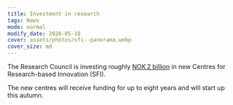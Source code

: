 ```yaml
---
title: Investment in research
tags: News
mode: normal
modify_date: 2020-05-18
cover: assets/photos/sfi--panorama.webp
cover_size: md
---
```

The Research Council is investing roughly 
[NOK 2 billion](https://www.forskningsradet.no/en/news/2020/22-new-centres-for-research-based-innovation-sfi/) in new Centres for Research-based Innovation (SFI). 

The new centres will receive funding for up to eight years and will start up this autumn. 

